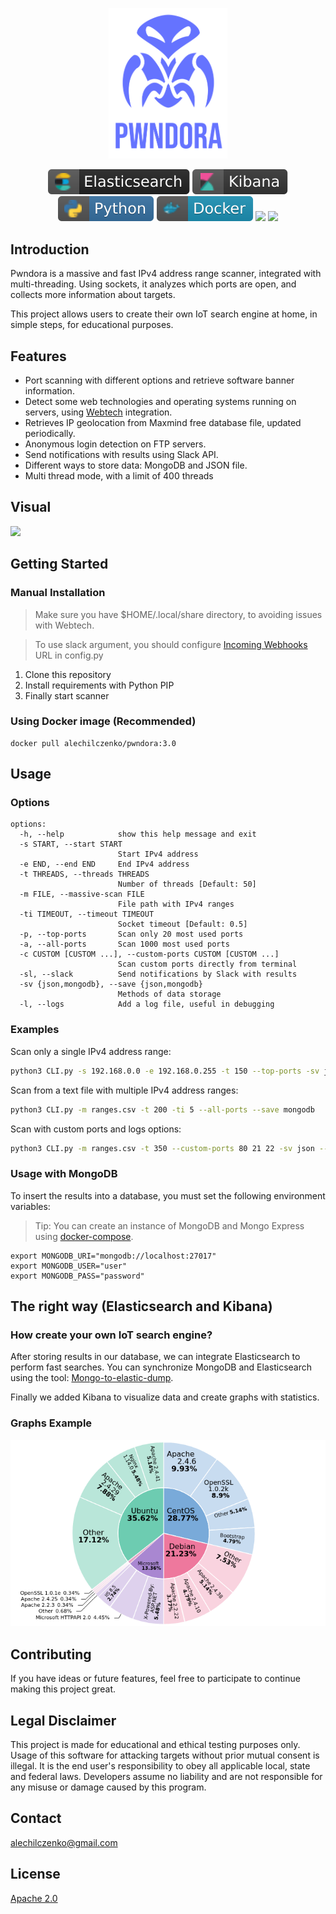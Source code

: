 <p align="center">
<img src="images/final1.png" width=190px>
</p>
<p align="center">

<img src="https://github.com/aleen42/badges/blob/master/src/elasticsearch.svg">
<img src="https://github.com/aleen42/badges/blob/master/src/kibana.svg">
<img src="https://github.com/aleen42/badges/blob/master/src/python.svg">
<img src="https://github.com/aleen42/badges/blob/master/src/docker.svg">
<img src="https://img.shields.io/badge/Version-3.0-brightgreen">
<img src="https://img.shields.io/badge/Maintained%3F-yes-blue.svg">

</p>

## Introduction
Pwndora is a massive and fast IPv4 address range scanner, integrated with multi-threading. Using sockets, it analyzes which ports are open, and collects more information about targets.

This project allows users to create their own IoT search engine at home, in simple steps, for educational purposes. 

## Features

- Port scanning with different options and retrieve software banner information.
- Detect some web technologies and operating systems running on servers, using [Webtech](https://github.com/ShielderSec/webtech) integration.   
- Retrieves IP geolocation from Maxmind free database file, updated periodically. 
- Anonymous login detection on FTP servers.
- Send notifications with results using Slack API.
- Different ways to store data: MongoDB and JSON file.
- Multi thread mode, with a limit of 400 threads

## Visual
<a href="https://asciinema.org/a/470234" target="_blank"><img src="https://asciinema.org/a/470234.svg" width=700px/></a>

## Getting Started
### Manual Installation
> Make sure you have $HOME/.local/share directory, to avoiding issues with Webtech.
  
> To use slack argument, you should configure [Incoming Webhooks](https://api.slack.com/messaging/webhooks) URL in config.py
1. Clone this repository
2. Install requirements with Python PIP
3. Finally start scanner
### Using Docker image (Recommended)
```
docker pull alechilczenko/pwndora:3.0
```
## Usage
### Options
```
options:
  -h, --help            show this help message and exit
  -s START, --start START
                        Start IPv4 address
  -e END, --end END     End IPv4 address
  -t THREADS, --threads THREADS
                        Number of threads [Default: 50]
  -m FILE, --massive-scan FILE
                        File path with IPv4 ranges
  -ti TIMEOUT, --timeout TIMEOUT
                        Socket timeout [Default: 0.5]
  -p, --top-ports       Scan only 20 most used ports
  -a, --all-ports       Scan 1000 most used ports
  -c CUSTOM [CUSTOM ...], --custom-ports CUSTOM [CUSTOM ...]
                        Scan custom ports directly from terminal
  -sl, --slack          Send notifications by Slack with results
  -sv {json,mongodb}, --save {json,mongodb}
                        Methods of data storage
  -l, --logs            Add a log file, useful in debugging
```
### Examples
Scan only a single IPv4 address range:
 ```bash
python3 CLI.py -s 192.168.0.0 -e 192.168.0.255 -t 150 --top-ports -sv json
 ```
Scan from a text file with multiple IPv4 address ranges:
```bash
python3 CLI.py -m ranges.csv -t 200 -ti 5 --all-ports --save mongodb
```
Scan with custom ports and logs options:
```bash
python3 CLI.py -m ranges.csv -t 350 --custom-ports 80 21 22 -sv json --logs
```
### Usage with MongoDB
To insert the results into a database, you must set the following environment variables:
> Tip: You can create an instance of MongoDB and Mongo Express using [docker-compose](https://github.com/alechilczenko/pwndora/blob/main/docker/mongodb-mongo_express.yml). 
```
export MONGODB_URI="mongodb://localhost:27017"
export MONGODB_USER="user"
export MONGODB_PASS="password"
```
## The right way (Elasticsearch and Kibana)
### How create your own IoT search engine?
After storing results in our database, we can integrate Elasticsearch to perform fast searches. You can synchronize MongoDB and Elasticsearch using the tool: [Mongo-to-elastic-dump](https://github.com/sameer17cs/mongo-to-elastic-dump.git).

Finally we added Kibana to visualize data and create graphs with statistics.

### Graphs Example
<img src="images/kibana1.png">

## Contributing
If you have ideas or future features, feel free to participate to continue making this project great. 

## Legal Disclaimer
This project is made for educational and ethical testing purposes only. Usage of this software for attacking targets without prior mutual consent is illegal. It is the end user's responsibility to obey all applicable local, state and federal laws. Developers assume no liability and are not responsible for any misuse or damage caused by this program. 

## Contact
alechilczenko@gmail.com

## License
[Apache 2.0](http://www.apache.org/licenses/LICENSE-2.0.html)
